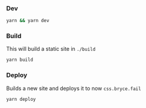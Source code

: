 
### Dev
```sh
yarn && yarn dev
```

### Build
This will build a static site in `./build`
```sh
yarn build
```

### Deploy
Builds a new site and deploys it to now `css.bryce.fail`
```sh
yarn deploy
```
